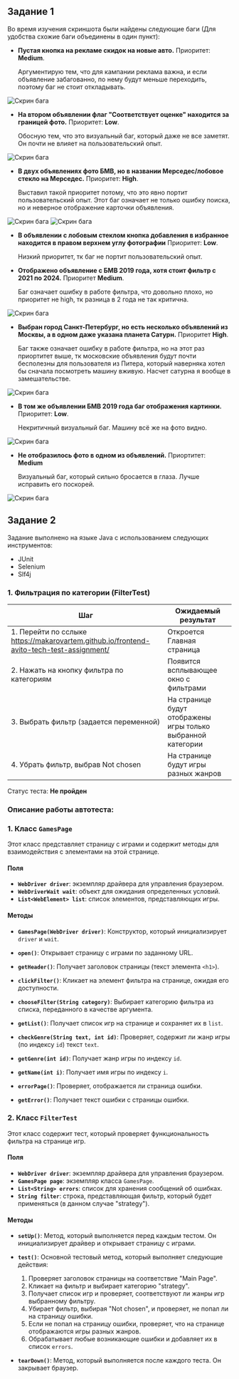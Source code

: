 ## Задание 1
Во время изучения скриншота были найдены следующие баги (Для удобства схожие баги объединены в один пункт):

- **Пустая кнопка на рекламе скидок на новые авто.** Приоритет: **Medium**. 

    Аргументирую тем, что для кампании реклама важна, и если объявление забагованно, по нему будут меньше переходить, поэтому баг не стоит откладывать.

![Скрин бага](/images/img.png)

- **На втором объявлении флаг "Соответствует оценке" находится за границей фото.** Приоритет: **Low**. 

    Обосную тем, что это визуальный баг, который даже не все заметят. Он почти не влияет на пользовательский опыт.

![Скрин бага](/images/img_1.png)


- **В двух объявлениях фото БМВ, но в названии Мерседес/лобовое стекло на Мерседес.** Приоритет: **High**. 

  Выставил такой приоритет потому, что это явно портит пользовательский опыт. Этот баг означает не только ошибку поиска, но и неверное отображение карточки объявления.

![Скрин бага](/images/img_2.png)
![Скрин бага](/images/img_3.png)


- **В объявлении с лобовым стеклом кнопка добавления в избранное находится в правом верхнем углу фотографии** 
Приоритет: **Low**.

    Низкий приоритет, тк баг не портит пользовательский опыт.


- **Отображено объявление с БМВ 2019 года, хотя стоит фильтр с 2021 по 2024.** Приоритет **Medium**.
  
  Баг означает ошибку в работе фильтра, что довольно плохо, но приоритет не high, тк разница в 2 года не так критична.

![Скрин бага](/images/img_4.png)

- **Выбран город Санкт-Петербург, но есть несколько объявлений из Москвы, а в одном даже указана планета Сатурн.** Приоритет **High**.

  Баг также означает ошибку в работе фильтра, но на этот раз приортитет выше, тк московские объявления будут почти бесполезны для пользователя из Питера, который наверняка хотел бы сначала посмотреть машину вживую. Насчет сатурна я вообще в замешательстве.

![Скрин бага](/images/img_5.png)

- **В том же объявлении БМВ 2019 года баг отображения картинки.** Приоритет: **Low**.

  Некритичный визуальный баг. Машину всё же на фото видно.

![Скрин бага](/images/img_4.png)

- **Не отобразилось фото в одном из объявлений.** Приортитет: **Medium**

  Визуальный баг, который сильно бросается в глаза. Лучше исправить его поскорей.

![Скрин бага](/images/img_6.png)

## Задание 2

Задание выполнено на языке Java с использованием следующих инструментов:

- JUnit
- Selenium
- Slf4j

### 1. Фильтрация по категории (FilterTest)

| Шаг                                                                                      | Ожидаемый результат                                          |
|------------------------------------------------------------------------------------------|--------------------------------------------------------------|
| 1. Перейти по сслыке https://makarovartem.github.io/frontend-avito-tech-test-assignment/ | Откроется Главная страница                                   |
| 2. Нажать на кнопку фильтра по категориям                                                | Появится всплывающее окно с фильтрами                        |
| 3. Выбрать фильтр (задается переменной)                                                  | На странице будут отображены игры только выбранной категории |
| 4. Убрать фильтр, выбрав Not chosen                                                      | На странице будут игры разных жанров                         |

Статус теста: **Не пройден**

### Описание работы автотеста:
### 1. Класс `GamesPage`

Этот класс представляет страницу с играми и содержит методы для взаимодействия с элементами на этой странице.

#### Поля
- **`WebDriver driver`**: экземпляр драйвера для управления браузером.
- **`WebDriverWait wait`**: объект для ожидания определенных условий.
- **`List<WebElement> list`**: список элементов, представляющих игры.

#### Методы
- **`GamesPage(WebDriver driver)`**: Конструктор, который инициализирует `driver` и `wait`.

- **`open()`**: Открывает страницу с играми по заданному URL.

- **`getHeader()`**: Получает заголовок страницы (текст элемента `<h1>`).

- **`clickFilter()`**: Кликает на элемент фильтра на странице, ожидая его доступности.

- **`chooseFilter(String category)`**: Выбирает категорию фильтра из списка, переданного в качестве аргумента.

- **`getList()`**: Получает список игр на странице и сохраняет их в `list`.

- **`checkGenre(String text, int id)`**: Проверяет, содержит ли жанр игры (по индексу `id`) текст `text`.

- **`getGenre(int id)`**: Получает жанр игры по индексу `id`.

- **`getName(int i)`**: Получает имя игры по индексу `i`.

- **`errorPage()`**: Проверяет, отображается ли страница ошибки.

- **`getError()`**: Получает текст ошибки с страницы ошибки.

### 2. Класс `FilterTest`

Этот класс содержит тест, который проверяет функциональность фильтра на странице игр.

#### Поля
- **`WebDriver driver`**: экземпляр драйвера для управления браузером.
- **`GamesPage page`**: экземпляр класса `GamesPage`.
- **`List<String> errors`**: список для хранения сообщений об ошибках.
- **`String filter`**: строка, представляющая фильтр, который будет применяться (в данном случае "strategy").

#### Методы
- **`setUp()`**: Метод, который выполняется перед каждым тестом. Он инициализирует драйвер и открывает страницу с играми.

- **`test()`**: Основной тестовый метод, который выполняет следующие действия:
    1. Проверяет заголовок страницы на соответствие "Main Page".
    2. Кликает на фильтр и выбирает категорию "strategy".
    3. Получает список игр и проверяет, соответствуют ли жанры игр выбранному фильтру.
    4. Убирает фильтр, выбирая "Not chosen", и проверяет, не попал ли на страницу ошибки.
    5. Если не попал на страницу ошибки, проверяет, что на странице отображаются игры разных жанров.
    6. Обрабатывает любые возникающие ошибки и добавляет их в список `errors`.

- **`tearDown()`**: Метод, который выполняется после каждого теста. Он закрывает браузер.